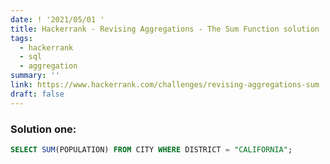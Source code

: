 ```yaml
---
date: ! '2021/05/01 '
title: Hackerrank - Revising Aggregations - The Sum Function solution
tags:
  - hackerrank
  - sql
  - aggregation
summary: ''
link: https://www.hackerrank.com/challenges/revising-aggregations-sum
draft: false
---
```


### Solution one:

```sql
SELECT SUM(POPULATION) FROM CITY WHERE DISTRICT = "CALIFORNIA";
```
